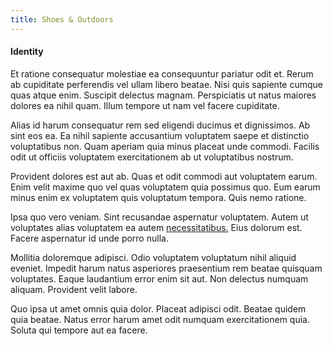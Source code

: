 ```yaml
---
title: Shoes & Outdoors
---
```


#### Identity

Et ratione consequatur molestiae ea consequuntur pariatur odit et. Rerum ab cupiditate perferendis vel ullam libero beatae. Nisi quis sapiente cumque quas atque enim. Suscipit delectus magnam. Perspiciatis ut natus maiores dolores ea nihil quam. Illum tempore ut nam vel facere cupiditate.

Alias id harum consequatur rem sed eligendi ducimus et dignissimos. Ab sint eos ea. Ea nihil sapiente accusantium voluptatem saepe et distinctio voluptatibus non. Quam aperiam quia minus placeat unde commodi. Facilis odit ut officiis voluptatem exercitationem ab ut voluptatibus nostrum.

Provident dolores est aut ab. Quas et odit commodi aut voluptatem earum. Enim velit maxime quo vel quas voluptatem quia possimus quo. Eum earum minus enim ex voluptatem quis voluptatum tempora. Quis nemo ratione.

Ipsa quo vero veniam. Sint recusandae aspernatur voluptatem. Autem ut voluptates alias voluptatem ea autem [necessitatibus.](/facere/adipisci/dynamic.md) Eius dolorum est. Facere aspernatur id unde porro nulla.

Mollitia doloremque adipisci. Odio voluptatem voluptatum nihil aliquid eveniet. Impedit harum natus asperiores praesentium rem beatae quisquam voluptates. Eaque laudantium error enim sit aut. Non delectus numquam aliquam. Provident velit labore.

Quo ipsa ut amet omnis quia dolor. Placeat adipisci odit. Beatae quidem quia beatae. Natus error harum amet odit numquam exercitationem quia. Soluta qui tempore aut ea facere.
